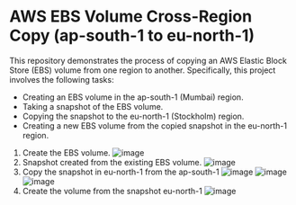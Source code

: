 # AWS EBS Volume Cross-Region Copy (ap-south-1 to eu-north-1)

This repository demonstrates the process of copying an AWS Elastic Block Store (EBS) volume from one region to another. Specifically, this project involves the following tasks:
- Creating an EBS volume in the ap-south-1 (Mumbai) region.
- Taking a snapshot of the EBS volume.
- Copying the snapshot to the eu-north-1 (Stockholm) region.
- Creating a new EBS volume from the copied snapshot in the eu-north-1 region.

1.	Create the EBS volume.
![image](https://github.com/user-attachments/assets/488c15b5-f9fb-4c59-a19f-f950d052c961)
2.	Snapshot created from the existing EBS volume.
![image](https://github.com/user-attachments/assets/bf8e3e6f-65a0-412c-9311-5069fda73494)
3. Copy the snapshot in eu-north-1 from the ap-south-1
![image](https://github.com/user-attachments/assets/0705de6f-7a12-4082-9b1c-708f2ef15289)
![image](https://github.com/user-attachments/assets/30dd4e30-e9af-4933-85a5-9065ba55e45b)
![image](https://github.com/user-attachments/assets/b45a0c6a-cb66-4b1c-8ba5-581a5fc08843)
4. Create the volume from the snapshot eu-north-1
![image](https://github.com/user-attachments/assets/2488474e-66ab-4585-a934-52178aa49a95)
